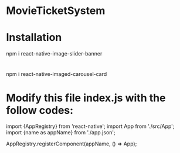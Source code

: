 # MovieTicketSystem

# Installation

npm i react-native-image-slider-banner
#
npm i react-native-imaged-carousel-card


# Modify this file index.js with the follow codes:

import {AppRegistry} from 'react-native';
import App from './src/App';
import {name as appName} from './app.json';

AppRegistry.registerComponent(appName, () => App);
